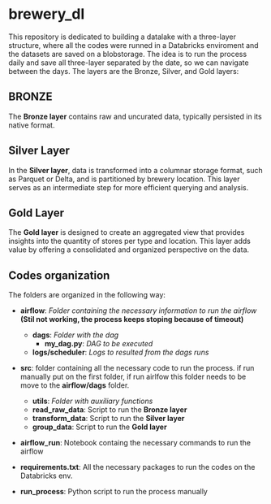 # brewery_dl

This repository is dedicated to building a datalake with a three-layer structure, where all the codes were runned in a Databricks enviroment and the datasets are saved on a blobstorage.
The idea is to run the process daily and save all three-layer separated by the date, so we can navigate between the days.
The layers are the Bronze, Silver, and Gold layers:

## **BRONZE**
The **Bronze layer** contains raw and uncurated data, typically persisted in its native format.

## **Silver Layer**
In the **Silver layer**, data is transformed into a columnar storage format, such as Parquet or Delta, and is partitioned by brewery location. This layer serves as an intermediate step for more efficient querying and analysis.

## **Gold Layer**
The **Gold layer** is designed to create an aggregated view that provides insights into the quantity of stores per type and location. This layer adds value by offering a consolidated and organized perspective on the data.

## **Codes organization**
The folders are organized in the following way:

- **airflow**: *Folder containing the necessary information to run the airflow* **(Stil not working, the process keeps stoping because of timeout)**
    - **dags**: *Folder with the dag*
        - **my_dag.py**: *DAG to be executed*
    - **logs/scheduler**: *Logs to resulted from the dags runs*
  
- **src**: folder containing all the necessary code to run the process. if run manually put on the first folder, if run airlfow this folder needs to be move to the **airflow/dags** folder.
    - **utils**: *Folder with auxiliary functions*
    - **read_raw_data**: Script to run the **Bronze layer**
    - **transform_data**: Script to run the **Silver layer**
    - **group_data**: Script to run the **Gold layer**

- **airflow_run**: Notebook containg the necessary commands to run the airflow

- **requirements.txt**: All the necessary packages to run the codes on the Databricks env.

- **run_process**: Python script to run the process manually
